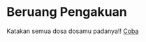 # Beruang Pengakuan
Katakan semua dosa dosamu padanya!!
<a href="https://pianndi.github.io/beruang">Coba</a>
